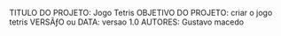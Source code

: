 
TITULO DO PROJETO:  Jogo Tetris
OBJETIVO DO PROJETO: criar o jogo tetris
VERSÃƒO ou DATA: versao 1.0
AUTORES: Gustavo macedo 
